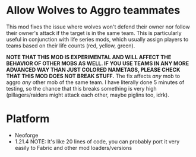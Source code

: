 
Allow Wolves to Aggro teammates
=======

This mod fixes the issue where wolves won't defend their owner nor follow their owner's attack if the target is in the same team. This is particularly useful in conjunction with life series mods, which usually assign players to teams based on their life counts (red, yellow, green).

**NOTE THAT THIS MOD IS EXPERIMENTAL AND WILL AFFECT THE BEHAVIOR OF OTHER MOBS AS WELL. IF YOU USE TEAMS IN ANY MORE ADVANCED WAY THAN JUST COLORED NAMETAGS, PLEASE CHECK THAT THIS MOD DOES NOT BREAK STUFF.** The fix affects *any* mob to aggro *any* other mob of the same team. I have literally done 5 minutes of testing, so the chance that this breaks something is very high (pillagers/raiders might attack each other, maybe piglins too, idrk).

Platform
==========
- Neoforge
- 1.21.4
NOTE: It's like 20 lines of code, you can probably port it very easily to Fabric  and other mod loaders/versions
